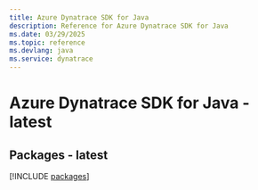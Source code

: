 ```yaml
---
title: Azure Dynatrace SDK for Java
description: Reference for Azure Dynatrace SDK for Java
ms.date: 03/29/2025
ms.topic: reference
ms.devlang: java
ms.service: dynatrace
---
```

# Azure Dynatrace SDK for Java - latest
## Packages - latest
[!INCLUDE [packages](dynatrace-index.md)]